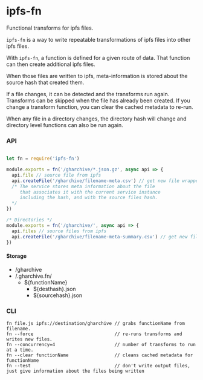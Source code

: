 # ipfs-fn

Functional transforms for ipfs files.

`ipfs-fn` is a way to write repeatable transformations of ipfs files into other ipfs files.

With `ipfs-fn`, a function is defined for a given route of data. That function can then create additional ipfs files.

When those files are written to ipfs, meta-information is stored about the source hash that created them.

If a file changes, it can be detected and the transforms run again. Transforms can be skipped when the file has already been created. If you change a transform function, you can clear the cached metadata to re-run.

When any file in a directory changes, the directory hash will change and directory level functions can also be run again.

### API

```javascript

let fn = require('ipfs-fn')

module.exports = fn('/gharchive/*.json.gz', async api => {
  api.file // source file from ipfs
  api.createFile('/gharchive/filename-meta.csv') // get new file wrapper
  /* The service stores meta information about the file 
     that associates it with the current service instance 
     including the hash, and with the source files hash.
  */
})

/* Directories */
module.exports = fn('/gharchive/', async api => {
  api.files // source files from ipfs
  api.createFile('/gharchive/filename-meta-summary.csv') // get new file wrapper
})
```

#### Storage

- /gharchive
- /.gharchive.fn/
  - ${functionName}
    - ${desthash}.json
    - ${sourcehash}.json
  
### CLI

```
fn file.js ipfs://destination/gharchive // grabs functionName from filename.
fn --force                              // re-runs transforms and writes new files.
fn --concurrency=4                      // number of transforms to run at a time.
fn --clear functionName                 // cleans cached metadata for functionName
fn --test                               // don't write output files, just give information about the files being written
```
